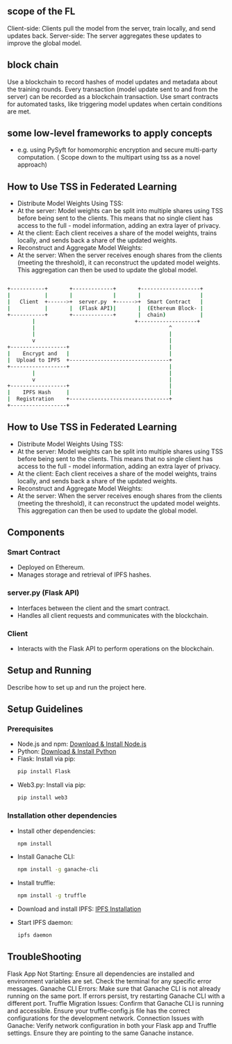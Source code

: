 

## scope of the FL 

Client-side: Clients pull the model from the server, train locally, and send updates back.
Server-side: The server aggregates these updates to improve the global model.


## block chain

Use a blockchain to record hashes of model updates and metadata about the training rounds.
Every transaction (model update sent to and from the server) can be recorded as a blockchain transaction.
Use smart contracts for automated tasks, like triggering model updates when certain conditions are met.

## some low-level frameworks to apply concepts

- e.g. using PySyft for homomorphic encryption and secure multi-party computation. ( Scope down to the multipart using tss as a novel approach)

## How to Use TSS in Federated Learning

- Distribute Model Weights Using TSS:
- At the server: Model weights can be split into multiple shares using TSS before being sent to the clients. This means that no single client has access to the full - model information, adding an extra layer of privacy.
- At the client: Each client receives a share of the model weights, trains locally, and sends back a share of the updated weights.
- Reconstruct and Aggregate Model Weights:
- At the server: When the server receives enough shares from the clients (meeting the threshold), it can reconstruct the updated model weights. This aggregation can then be used to update the global model.



```bash

+-----------+       +-------------+       +-------------------+
|           |       |             |       |                   |
|   Client  +------>+  server.py  +------>+  Smart Contract   |
|           |       |  (Flask API)|       |  (Ethereum Block- |
+-----------+       +-------------+       |  chain)           |
        |                                +-------------------+
        |                                           ^
        |                                           |
        v                                           |
+------------------+                                |
|    Encrypt and   |                                |
|  Upload to IPFS  +--------------------------------+
+------------------+                                |
        |                                           |
        v                                           |
+------------------+                                |
|    IPFS Hash     |                                |
|  Registration    +--------------------------------+
+------------------+


```


## How to Use TSS in Federated Learning

- Distribute Model Weights Using TSS:
- At the server: Model weights can be split into multiple shares using TSS before being sent to the clients. This means that no single client has access to the full - model information, adding an extra layer of privacy.
- At the client: Each client receives a share of the model weights, trains locally, and sends back a share of the updated weights.
- Reconstruct and Aggregate Model Weights:
- At the server: When the server receives enough shares from the clients (meeting the threshold), it can reconstruct the updated model weights. This aggregation can then be used to update the global model.


## Components
### Smart Contract
- Deployed on Ethereum.
- Manages storage and retrieval of IPFS hashes.

### server.py (Flask API)
- Interfaces between the client and the smart contract.
- Handles all client requests and communicates with the blockchain.

### Client
- Interacts with the Flask API to perform operations on the blockchain.

## Setup and Running
Describe how to set up and run the project here.


## Setup Guidelines

### Prerequisites
- Node.js and npm: [Download & Install Node.js](https://nodejs.org/en/download/)
- Python: [Download & Install Python](https://www.python.org/downloads/)
- Flask: Install via pip:
  ```bash
  pip install Flask

- Web3.py: Install via pip:
  ```bash
  pip install web3
  ```

### Installation other dependencies

- Install other dependencies:
  ```bash
  npm install
  ```

- Install Ganache CLI:
  ```bash
  npm install -g ganache-cli
  ```

- Install truffle:
  ```bash
  npm install -g truffle
  ```

- Download and install IPFS: [IPFS Installation](https://docs.ipfs.io/install/command-line/)
- Start IPFS daemon:
  ```bash
  ipfs daemon
  ```


## TroubleShooting

Flask App Not Starting: Ensure all dependencies are installed and environment variables are set. Check the terminal for any specific error messages.
Ganache CLI Errors: Make sure that Ganache CLI is not already running on the same port. If errors persist, try restarting Ganache CLI with a different port.
Truffle Migration Issues: Confirm that Ganache CLI is running and accessible. Ensure your truffle-config.js file has the correct configurations for the development network.
Connection Issues with Ganache: Verify network configuration in both your Flask app and Truffle settings. Ensure they are pointing to the same Ganache instance.

